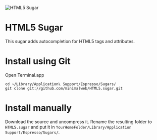![HTML5 Sugar](http://projekte.minimalweb.de/MWB/html5sugar.png)

HTML5 Sugar
===========

This sugar adds autocompletion for HTML5 tags and attributes.

Install using Git
=================

Open Terminal.app

    cd ~/Library/Application\ Support/Espresso/Sugars/
    git clone git://github.com/minimalweb/HTML5.sugar.git


Install manually
=====================

Download the source and uncompress it. Rename the resulting folder to `HTML5.sugar` and put it in `YourHomeFolder/Library/Application Support/Espresso/Sugars/`.